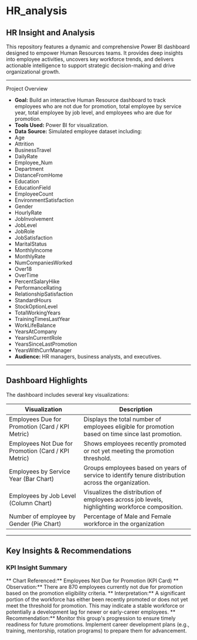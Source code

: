 # HR_analysis
## HR Insight and Analysis
This repository features a dynamic and comprehensive Power BI dashboard designed to empower Human Resources teams. It provides deep insights into employee activities, uncovers key workforce trends, and delivers actionable intelligence to support strategic decision-making and drive organizational growth.

---

Project Overview

- **Goal:** Build an interactive Human Resource dashboard to track employees who are not due for promotion, total employee by service year, total employee by job level, and                 employees who are due for promotion.
- **Tools Used:** Power BI for visualization.
- **Data Source:** Simulated employee dataset including:
- Age  
- Attrition  
- BusinessTravel  
- DailyRate  
- Employee_Num  
- Department  
- DistanceFromHome  
- Education  
- EducationField  
- EmployeeCount  
- EnvironmentSatisfaction  
- Gender  
- HourlyRate  
- JobInvolvement  
- JobLevel  
- JobRole  
- JobSatisfaction  
- MaritalStatus  
- MonthlyIncome  
- MonthlyRate  
- NumCompaniesWorked  
- Over18  
- OverTime  
- PercentSalaryHike  
- PerformanceRating  
- RelationshipSatisfaction  
- StandardHours  
- StockOptionLevel  
- TotalWorkingYears  
- TrainingTimesLastYear  
- WorkLifeBalance  
- YearsAtCompany  
- YearsInCurrentRole  
- YearsSinceLastPromotion  
- YearsWithCurrManager  
- **Audience:** HR managers, business analysts, and executives.

---

## Dashboard Highlights

The dashboard includes several key visualizations:

| Visualization | Description |
|---------------|-------------|
| Employees Due for Promotion (Card / KPI Metric) | Displays the total number of employees eligible for promotion based on time since last promotion. |
| Employees Not Due for Promotion (Card / KPI Metric) | Shows employees recently promoted or not yet meeting the promotion threshold. |
| Employees by Service Year (Bar Chart) | Groups employees based on years of service to identify tenure distribution across the organization. |
| Employees by Job Level (Column Chart) | Visualizes the distribution of employees across job levels, highlighting workforce composition. |
| Number of employee by Gender (Pie Chart) | Percentage of Male and Female workforce in the organization |

---

## Key Insights & Recommendations
### KPI Insight Summary
**  Chart Referenced:** Employees Not Due for Promotion (KPI Card)
**  Observation:** There are 870 employees currently not due for promotion based on the promotion eligibility criteria.
**  Interpretation:** A significant portion of the workforce has either been recently promoted or does not yet meet the threshold for promotion.
   This may indicate a stable workforce or potentially a development lag for newer or early-career employees.
** Recommendation:** Monitor this group's progression to ensure timely readiness for future promotions.
   Implement career development plans (e.g., training, mentorship, rotation programs) to prepare them for advancement.


